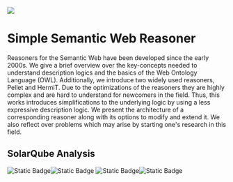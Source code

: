 ![](https://img.shields.io/badge/Java-ED8B00?style=for-the-badge&logo=openjdk&logoColor=white)
# Simple Semantic Web Reasoner
Reasoners for the Semantic Web have been developed since the early 2000s. 
We give a brief overview over the key-concepts needed to understand description logics 
and the basics of the Web Ontology Language (OWL). Additionally, we introduce two widely used reasoners, 
Pellet and HermiT. 
Due to the optimizations of the reasoners they are highly complex and are hard to understand for newcomers in the field. Thus, this works introduces simplifications to the underlying logic by using a less expressive description logic. We present the architecture of a corresponding reasoner along with its options to modify and extend it. We also reflect over problems which may arise by starting one's research in this field.
## SolarQube Analysis
![Static Badge](https://img.shields.io/badge/Maintainability-A-Green)![Static Badge](https://img.shields.io/badge/Duplications-2.6%25-Green)
![Static Badge](https://img.shields.io/badge/Reliability-A-Green)![Static Badge](https://img.shields.io/badge/Coverage-56%25-blue)

